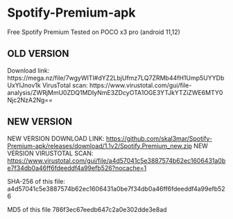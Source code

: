 # Spotify-Premium-apk
Free Spotify Premium 
Tested on POCO x3 pro (android 11,12)
<h2>OLD VERSION</h2>
Download link: https://mega.nz/file/7wgyWITI#dYZ2LbjUfmz7LQ7ZRMb44fH1Ump5UYYDbUxYIJnov1k
VirusTotal scan: https://www.virustotal.com/gui/file-analysis/ZWRjMmU0ZDQ1MDIyNmE3ZDcyOTA1OGE3YTJkYTZiZWE6MTY0Njc2NzA2Ng==


<h2>NEW VERSION</h2>

NEW VERSION DOWNLOAD LINK: https://github.com/skal3mar/Spotify-Premium-apk/releases/download/1.1v2/Spotify.Premium_new.zip
NEW VERSION VIRUSTOTAL SCAN: https://www.virustotal.com/gui/file/a4d57041c5e3887574b62ec1606431a0be7f34db0a46ff6fdeeddf4a99efb526?nocache=1

SHA-256 of this file: a4d57041c5e3887574b62ec1606431a0be7f34db0a46ff6fdeeddf4a99efb526
<p>MD5 of this file 786f3ec67eedb647c2a0e302dde3e8ad
